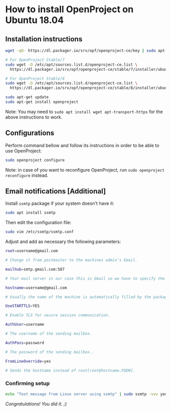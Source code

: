 # How to install OpenProject on Ubuntu 18.04

## Installation instructions


```sh
wget -qO- https://dl.packager.io/srv/opf/openproject-ce/key | sudo apt-key add -

# For OpenProject Stable/7
sudo wget -O /etc/apt/sources.list.d/openproject-ce.list \
  https://dl.packager.io/srv/opf/openproject-ce/stable/7/installer/ubuntu/18.04.repo

# For OpenProject Stable/8
sudo wget -O /etc/apt/sources.list.d/openproject-ce.list \
  https://dl.packager.io/srv/opf/openproject-ce/stable/8/installer/ubuntu/18.04.repo

sudo apt-get update
sudo apt-get install openproject
```

Note: You may need to `sudo apt install wget apt-transport-https` for the above instructions to work.

## Configurations
Perform command bellow and follow its instructions in order to be able to use OpenProject:

```sh
sudo openproject configure
```

Note: in case of you want to reconfigure OpenProject, run `sudo openproject reconfigure` instead.


## Email notifications [Additional]


Install `ssmtp` package if your system doesn't have it:
```sh
sudo apt install ssmtp
```

Then edit the configuration file:
```sh
sudo vim /etc/ssmtp/ssmtp.conf
```

Adjust and add as necessary the  following parameters:

```sh
root=username@gmail.com

# Change it from postmaster to the machines admin’s Email.

mailhub=smtp.gmail.com:587

# Your mail server in our case this is Gmail so we have to specify the port as 587, for regular SMTP servers this is usually not necessary.

hostname=username@gmail.com

# Usually the name of the machine is automatically filled by the package setup, if the machine has a mailbox this should be fine, but if it doesn’t or the name is not the same as the mailbox adjust accordingly.

UseSTARTTLS=YES

# Enable TLS for secure session communication.

AuthUser=username

# The username of the sending mailbox.

AuthPass=password

# The password of the sending mailbox..

FromLineOverride=yes

# Sends the hostname instead of root[root@hostname.FQDN].
```

### Confirming setup
```sh
echo "Test message from Linux server using ssmtp" | sudo ssmtp -vvv your-email@some-domain.com
```

_Congratulations! You did it. ;)_
